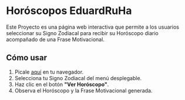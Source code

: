 # Horóscopos EduardRuHa

Este Proyecto es una página web interactiva que permite a los usuarios seleccionar su Signo Zodiacal para recibir su Horóscopo diario acompañado de una Frase Motivacional.

## Cómo usar

1. Picale [aquí](https://eduardruha.github.io/Horoscopos-EduardRuHa/) en tu navegador.
3. Selecciona tu Signo Zodiacal del menú desplegable.
4. Haz clic en el botón **"Ver Horóscopo"**.
5. Observa el Horóscopo y la Frase Motivacional generada.
